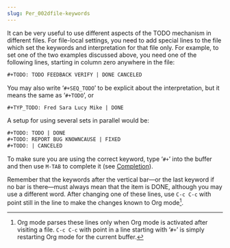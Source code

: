 ```yaml
---
slug: Per_002dfile-keywords
---
```


It can be very useful to use different aspects of the TODO mechanism in different files. For file-local settings, you need to add special lines to the file which set the keywords and interpretation for that file only. For example, to set one of the two examples discussed above, you need one of the following lines, starting in column zero anywhere in the file:

```lisp
#+TODO: TODO FEEDBACK VERIFY | DONE CANCELED
```

You may also write ‘`#+SEQ_TODO`’ to be explicit about the interpretation, but it means the same as ‘`#+TODO`’, or

```lisp
#+TYP_TODO: Fred Sara Lucy Mike | DONE
```

A setup for using several sets in parallel would be:

```lisp
#+TODO: TODO | DONE
#+TODO: REPORT BUG KNOWNCAUSE | FIXED
#+TODO: | CANCELED
```

To make sure you are using the correct keyword, type ‘`#+`’ into the buffer and then use `M-TAB` to complete it (see [Completion](Completion)).

Remember that the keywords after the vertical bar—or the last keyword if no bar is there—must always mean that the item is DONE, although you may use a different word. After changing one of these lines, use `C-c C-c` with point still in the line to make the changes known to Org mode[^1].

[^1]: Org mode parses these lines only when Org mode is activated after visiting a file. `C-c C-c` with point in a line starting with ‘`#+`’ is simply restarting Org mode for the current buffer.

